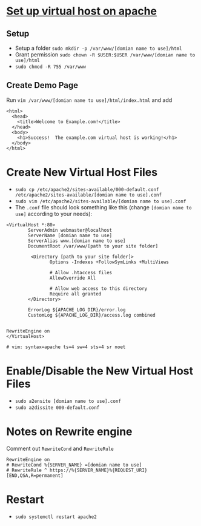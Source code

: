 # [Set up virtual host on apache](https://www.digitalocean.com/community/tutorials/how-to-set-up-apache-virtual-hosts-on-ubuntu-16-04)

## Setup

* Setup a folder `sudo mkdir -p /var/www/[domian name to use]/html`
* Grant permission `sudo chown -R $USER:$USER /var/www/[domian name to use]/html`
* `sudo chmod -R 755 /var/www`

## Create Demo Page

Run `vim /var/www/[domian name to use]/html/index.html` and add
```
<html>
  <head>
    <title>Welcome to Example.com!</title>
  </head>
  <body>
    <h1>Success!  The example.com virtual host is working!</h1>
  </body>
</html>
```

# Create New Virtual Host Files

* `sudo cp /etc/apache2/sites-available/000-default.conf /etc/apache2/sites-available/[domian name to use].conf`
* `sudo vim /etc/apache2/sites-available/[domian name to use].conf`
* The `.conf` file should look something like this (change `[domian name to use]` according to your needs):
```
<VirtualHost *:80>
        ServerAdmin webmaster@localhost
        ServerName [domian name to use]
        ServerAlias www.[domian name to use]
        DocumentRoot /var/www/[path to your site folder]

         <Directory [path to your site folder]>
                Options -Indexes +FollowSymLinks +MultiViews

                # Allow .htaccess files
                AllowOverride All

                # Allow web access to this directory
                Require all granted
        </Directory>
        
        ErrorLog ${APACHE_LOG_DIR}/error.log
        CustomLog ${APACHE_LOG_DIR}/access.log combined

        
RewriteEngine on
</VirtualHost>

# vim: syntax=apache ts=4 sw=4 sts=4 sr noet
```

# Enable/Disable the New Virtual Host Files

* `sudo a2ensite [domian name to use].conf`
* `sudo a2dissite 000-default.conf`

# Notes on Rewrite engine

Comment out `RewriteCond` and `RewriteRule`

```
RewriteEngine on
# RewriteCond %{SERVER_NAME} =[domian name to use]
# RewriteRule ^ https://%{SERVER_NAME}%{REQUEST_URI} [END,QSA,R=permanent]
```

# Restart

* `sudo systemctl restart apache2`
